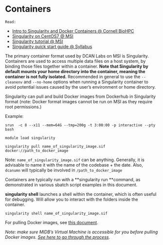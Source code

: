 # Containers

    Read:

* [Intro to Singularity and Docker Containers @ Cornell BioHPC](https://biohpc.cornell.edu/doc/singularity_v3.pdf)
* [Singularity on CentOS7 @ MSI](https://www.msi.umn.edu/support/faq/how-do-i-use-singularity-centos-7)
* [Singularity tutorial @ MSI](https://www.msi.umn.edu/tutorials/singularity-containers)
* [Singularity quick start guide @ Syllabus](https://docs.sylabs.io/guides/latest/user-guide/quick_start.html)

The primary container format used by DCAN Labs on MSI is Singularity. Containers are used to access multiple data files on a host system, by binding those files together within a container. **Note that Singularity by default mounts your home directory into the container, meaning the container is not fully isolated.** Recommended in general to use the `--cleanenv` and `--no-home` options when running a Singularity container to avoid potential issues caused by the user’s environment or home directory.


Singularity can pull and build Docker images from Dockerhub in Singularity format (note: Docker format images cannot be run on MSI as they require root permissions.) 


Example:


`srun  -c 8 --x11 --mem=64G --tmp=200g -t 3:00:00 -p interactive --pty bash`


`module load singularity`


`singularity pull name_of_singularity_image.sif docker://path_to_docker_image`


Note: `name_of_singularity_image.sif` can be anything. Generally, it is advisable to name it with the name of the codebase + the date. Also, `dcanumn` will typically be involved in `/path_to_docker_image`


Containers are typically run with a **singularity run **command, as demonstrated in various sbatch script examples in this document.


**singularity shell** launches a shell within the container, which is often useful for debugging. Will allow you to interact with the folders inside the container. 


`singularity shell name_of_singularity_image.sif`


For pulling Docker images, see [this document](https://docs.google.com/document/u/0/d/1w1g0kLSchPKvEI9pZIBmhavFd2Mq2-r82ozVaBuL9EI/edit). 


*Note: make sure MIDB’s Virtual Machine is accessible for you before pulling Docker images. [See here to go through the process](vm.md).*